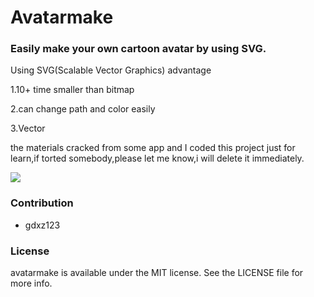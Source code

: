 # Avatarmake

### Easily make your own cartoon avatar by using SVG.

Using SVG(Scalable Vector Graphics) advantage

1.10+ time smaller than bitmap

2.can change path and color easily

3.Vector

the materials cracked from some app and I coded this project just for learn,if torted somebody,please let me know,i will delete it immediately.

![](http://ofjgt9lwa.bkt.clouddn.com/1.jpg)

### Contribution
- gdxz123

### License
avatarmake is available under the MIT license. See the LICENSE file for more info.
